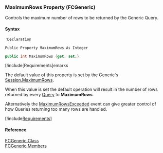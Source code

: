 ﻿### MaximumRows Property (FCGeneric)

Controls the maximum number of rows to be returned by the Generic Query.

#### Syntax

```vbnet
'Declaration

Public Property MaximumRows As Integer
```

```csharp
public int MaximumRows {get; set;}
```

[!include[Requirements]emarks

The default value of this property is set by the Generic's [Session.MaximumRows](fcSDK~FChoice.Foundation.FCSession~MaximumRows.md).

When this value is set the default operation will result in the number of rows returned by every [Query](fcSDK~FChoice.Foundation.FCGeneric~Query.md) to **MaximumRows**.

Alternatively the [MaximumRowsExceeded](fcSDK~FChoice.Foundation.FCGeneric~MaximumRowsExceeded_EV.md) event can give greater control of how Queries returning too many rows are handled.

[!include[Requirements](../partials/requirements.md)]

#### Reference

[FCGeneric Class](fcSDK~FChoice.Foundation.FCGeneric.md)  
[FCGeneric Members](fcSDK~FChoice.Foundation.FCGeneric_members.md)